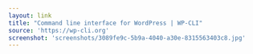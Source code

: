 ```yaml
---
layout: link
title: "Command line interface for WordPress | WP-CLI"
source: 'https://wp-cli.org'
screenshot: 'screenshots/3089fe9c-5b9a-4040-a30e-8315563403c8.jpg'
---
```


